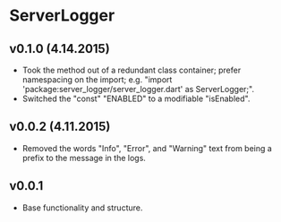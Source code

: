 ServerLogger
============

v0.1.0 (4.14.2015)
------------------
* Took the method out of a redundant class container; prefer namespacing on the import;
  e.g. "import 'package:server_logger/server_logger.dart' as ServerLogger;".
* Switched the "const" "ENABLED" to a modifiable "isEnabled".

v0.0.2 (4.11.2015)
------------------
* Removed the words "Info", "Error", and "Warning" text from being a prefix to the message
  in the logs.

v0.0.1
------
* Base functionality and structure.